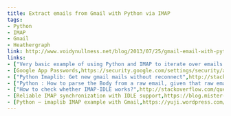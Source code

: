 ```yaml
---
title: Extract emails from Gmail with Python via IMAP
tags:
- Python
- IMAP
- Gmail
- Heathergraph
link: http://www.voidynullness.net/blog/2013/07/25/gmail-email-with-python-via-imap/
links:
- ["Very basic example of using Python and IMAP to iterate over emails in a gmail folder/label",https://gist.github.com/robulouski/7441883]
- [Google App Passwords,https://security.google.com/settings/security/apppasswords]
- ["Python Imaplib: Get new gmail mails without reconnect",http://stackoverflow.com/questions/28190765/python-imaplib-get-new-gmail-mails-without-reconnect]
- ["Python : How to parse the Body from a raw email, given that raw email does not have a 'Body' tag or anything",http://stackoverflow.com/questions/17874360/python-how-to-parse-the-body-from-a-raw-email-given-that-raw-email-does-not]
- ["How to check whether IMAP-IDLE works?",http://stackoverflow.com/questions/18103278/how-to-check-whether-imap-idle-works]
- [Reliable IMAP synchronization with IDLE support,https://blog.mister-muffin.de/2013/06/05/reliable-imap-synchronization-with-idle-support/]
- [Python — imaplib IMAP example with Gmail,https://yuji.wordpress.com/2011/06/22/python-imaplib-imap-example-with-gmail/]
---
```

